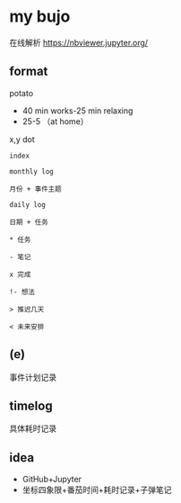 # my bujo

在线解析 https://nbviewer.jupyter.org/

## format

potato 
  * 40 min works-25 min relaxing
  * 25-5 （at home）

x,y dot

```
index

monthly log

月份 + 事件主题

daily log

日期 + 任务

* 任务

- 笔记

x 完成

!- 想法

> 推迟几天

< 未来安排
```

## (e)

事件计划记录

## timelog

具体耗时记录

## idea

* GitHub+Jupyter
* 坐标四象限+番茄时间+耗时记录+子弹笔记
